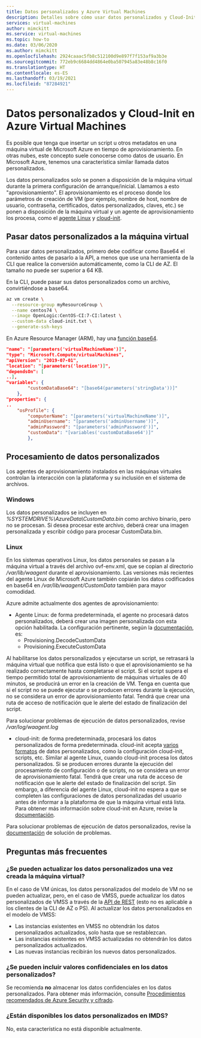 ```yaml
---
title: Datos personalizados y Azure Virtual Machines
description: Detalles sobre cómo usar datos personalizados y Cloud-Init en Azure Virtual Machines
services: virtual-machines
author: mimckitt
ms.service: virtual-machines
ms.topic: how-to
ms.date: 03/06/2020
ms.author: mimckitt
ms.openlocfilehash: 2924caaac5fb8c512100d9e897f7f153af9a3b3e
ms.sourcegitcommit: 772eb9c6684dd4864e0ba507945a83e48b8c16f0
ms.translationtype: HT
ms.contentlocale: es-ES
ms.lasthandoff: 03/19/2021
ms.locfileid: "87284921"
---
```

# <a name="custom-data-and-cloud-init-on-azure-virtual-machines"></a>Datos personalizados y Cloud-Init en Azure Virtual Machines

Es posible que tenga que insertar un script u otros metadatos en una máquina virtual de Microsoft Azure en tiempo de aprovisionamiento.  En otras nubes, este concepto suele conocerse como datos de usuario.  En Microsoft Azure, tenemos una característica similar llamada datos personalizados. 

Los datos personalizados solo se ponen a disposición de la máquina virtual durante la primera configuración de arranque/inicial. Llamamos a esto "aprovisionamiento". El aprovisionamiento es el proceso donde los parámetros de creación de VM (por ejemplo, nombre de host, nombre de usuario, contraseña, certificados, datos personalizados, claves, etc.) se ponen a disposición de la máquina virtual y un agente de aprovisionamiento los procesa, como el [agente Linux](./extensions/agent-linux.md) y [cloud-init](./linux/using-cloud-init.md#troubleshooting-cloud-init). 


## <a name="passing-custom-data-to-the-vm"></a>Pasar datos personalizados a la máquina virtual
Para usar datos personalizados, primero debe codificar como Base64 el contenido antes de pasarlo a la API, a menos que use una herramienta de la CLI que realice la conversión automáticamente, como la CLI de AZ. El tamaño no puede ser superior a 64 KB.

En la CLI, puede pasar sus datos personalizados como un archivo, convirtiéndose a base64.
```bash
az vm create \
  --resource-group myResourceGroup \
  --name centos74 \
  --image OpenLogic:CentOS-CI:7-CI:latest \
  --custom-data cloud-init.txt \
  --generate-ssh-keys
```

En Azure Resource Manager (ARM), hay una [función base64](../azure-resource-manager/templates/template-functions-string.md#base64).

```json
"name": "[parameters('virtualMachineName')]",
"type": "Microsoft.Compute/virtualMachines",
"apiVersion": "2019-07-01",
"location": "[parameters('location')]",
"dependsOn": [
..],
"variables": {
        "customDataBase64": "[base64(parameters('stringData'))]"
    },
"properties": {
..
    "osProfile": {
        "computerName": "[parameters('virtualMachineName')]",
        "adminUsername": "[parameters('adminUsername')]",
        "adminPassword": "[parameters('adminPassword')]",
        "customData": "[variables('customDataBase64')]"
        },
```

## <a name="processing-custom-data"></a>Procesamiento de datos personalizados
Los agentes de aprovisionamiento instalados en las máquinas virtuales controlan la interacción con la plataforma y su inclusión en el sistema de archivos. 

### <a name="windows"></a>Windows
Los datos personalizados se incluyen en *%SYSTEMDRIVE%\AzureData\CustomData.bin* como archivo binario, pero no se procesan. Si desea procesar este archivo, deberá crear una imagen personalizada y escribir código para procesar CustomData.bin.

### <a name="linux"></a>Linux  
En los sistemas operativos Linux, los datos personales se pasan a la máquina virtual a través del archivo ovf-env.xml, que se copian al directorio */var/lib/waagent* durante el aprovisionamiento.  Las versiones más recientes del agente Linux de Microsoft Azure también copiarán los datos codificados en base64 en */var/lib/waagent/CustomData* también para mayor comodidad.

Azure admite actualmente dos agentes de aprovisionamiento:
* Agente Linux: de forma predeterminada, el agente no procesará datos personalizados, deberá crear una imagen personalizada con esta opción habilitada. La configuración pertinente, según la  [documentación](https://github.com/Azure/WALinuxAgent#configuration), es:
    * Provisioning.DecodeCustomData
    * Provisioning.ExecuteCustomData

Al habilitarse los datos personalizados y ejecutarse un script, se retrasará la máquina virtual que notifica que está listo o que el aprovisionamiento se ha realizado correctamente hasta completarse el script. Si el script supera el tiempo permitido total de aprovisionamiento de máquinas virtuales de 40 minutos, se producirá un error en la creación de VM. Tenga en cuenta que si el script no se puede ejecutar o se producen errores durante la ejecución, no se considera un error de aprovisionamiento fatal. Tendrá que crear una ruta de acceso de notificación que le alerte del estado de finalización del script.

Para solucionar problemas de ejecución de datos personalizados, revise */var/log/waagent.log*

* cloud-init: de forma predeterminada, procesará los datos personalizados de forma predeterminada. cloud-init acepta [varios formatos](https://cloudinit.readthedocs.io/en/latest/topics/format.html) de datos personalizados, como la configuración cloud-init, scripts, etc. Similar al agente Linux, cuando cloud-init procesa los datos personalizados. Si se producen errores durante la ejecución del procesamiento de configuración o de scripts, no se considera un error de aprovisionamiento fatal. Tendrá que crear una ruta de acceso de notificación que le alerte del estado de finalización del script. Sin embargo, a diferencia del agente Linux, cloud-init no espera a que se completen las configuraciones de datos personalizadas del usuario antes de informar a la plataforma de que la máquina virtual está lista. Para obtener más información sobre cloud-init en Azure, revise la [documentación](./linux/using-cloud-init.md).


Para solucionar problemas de ejecución de datos personalizados, revise la [documentación](./linux/using-cloud-init.md#troubleshooting-cloud-init) de solución de problemas.


## <a name="faq"></a>Preguntas más frecuentes
### <a name="can-i-update-custom-data-after-the-vm-has-been-created"></a>¿Se pueden actualizar los datos personalizados una vez creada la máquina virtual?
En el caso de VM únicas, los datos personalizados del modelo de VM no se pueden actualizar, pero, en el caso de VMSS, puede actualizar los datos personalizados de VMSS a través de la [API de REST](/rest/api/compute/virtualmachinescalesets/update) (esto no es aplicable a los clientes de la CLI de AZ o PS). Al actualizar los datos personalizados en el modelo de VMSS:
* Las instancias existentes en VMSS no obtendrán los datos personalizados actualizados, solo hasta que se restablezcan.
* Las instancias existentes en VMSS actualizadas no obtendrán los datos personalizados actualizados.
* Las nuevas instancias recibirán los nuevos datos personalizados.

### <a name="can-i-place-sensitive-values-in-custom-data"></a>¿Se pueden incluir valores confidenciales en los datos personalizados?
Se recomienda **no** almacenar los datos confidenciales en los datos personalizados. Para obtener más información, consulte [Procedimientos recomendados de Azure Security y cifrado](../security/fundamentals/data-encryption-best-practices.md).


### <a name="is-custom-data-made-available-in-imds"></a>¿Están disponibles los datos personalizados en IMDS?
No, esta característica no está disponible actualmente.
